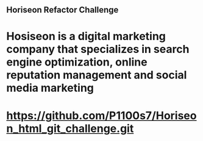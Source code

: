 ## Horiseon Refactor Challenge

[img]: ./assets/images/Screenshot%202022-11-14%20at%202.54.13%20PM.png

# Hosiseon is a digital marketing company that specializes in search engine optimization, online reputation management and social media marketing

# https://github.com/P1100s7/Horiseon_html_git_challenge.git
